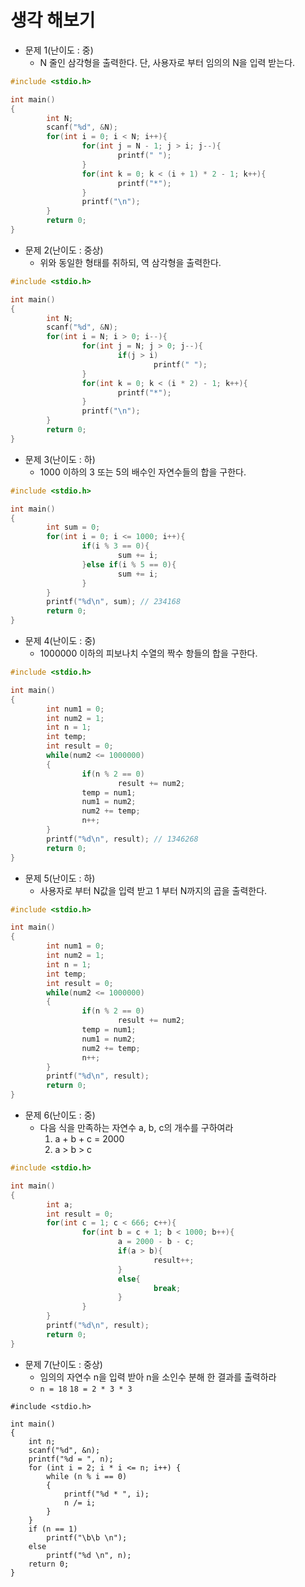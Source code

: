 # 생각 해보기
+ 문제 1(난이도 : 중)
	+ N 줄인 삼각형을 출력한다. 단, 사용자로 부터 임의의 N을 입력 받는다.
```c
#include <stdio.h>

int main()
{
        int N;
        scanf("%d", &N);
        for(int i = 0; i < N; i++){
                for(int j = N - 1; j > i; j--){
                        printf(" ");
                }
                for(int k = 0; k < (i + 1) * 2 - 1; k++){
                        printf("*");
                }
                printf("\n");
        }
        return 0;
}
```
   
+ 문제 2(난이도 : 중상)
	+ 위와 동일한 형태를 취하되, 역 삼각형을 출력한다.
```c
#include <stdio.h>

int main()
{
        int N;
        scanf("%d", &N);
        for(int i = N; i > 0; i--){
                for(int j = N; j > 0; j--){
                        if(j > i)
                                printf(" ");
                }
                for(int k = 0; k < (i * 2) - 1; k++){
                        printf("*");
                }
                printf("\n");
        }
        return 0;
}
```
   
+ 문제 3(난이도 : 하)
	+ 1000 이하의 3 또는 5의 배수인 자연수들의 합을 구한다.
```c
#include <stdio.h>

int main()
{
        int sum = 0;
        for(int i = 0; i <= 1000; i++){
                if(i % 3 == 0){
                        sum += i;
                }else if(i % 5 == 0){
                        sum += i;
                }
        }
        printf("%d\n", sum); // 234168
        return 0;
}
```
   
+ 문제 4(난이도 : 중)
	+ 1000000 이하의 피보나치 수열의 짝수 항들의 합을 구한다.
```c
#include <stdio.h>

int main()
{
        int num1 = 0;
        int num2 = 1;
        int n = 1;
        int temp;
        int result = 0;
        while(num2 <= 1000000)
        {
                if(n % 2 == 0)
                        result += num2;
                temp = num1;
                num1 = num2;
                num2 += temp;
                n++;
        }
        printf("%d\n", result); // 1346268
        return 0;
}
```
   
+ 문제 5(난이도 : 하)
	+ 사용자로 부터 N값을 입력 받고 1 부터 N까지의 곱을 출력한다.
```c
#include <stdio.h>

int main()
{
        int num1 = 0;
        int num2 = 1;
        int n = 1;
        int temp;
        int result = 0;
        while(num2 <= 1000000)
        {
                if(n % 2 == 0)
                        result += num2;
                temp = num1;
                num1 = num2;
                num2 += temp;
                n++;
        }
        printf("%d\n", result);
        return 0;
}
```
   
+ 문제 6(난이도 : 중)
	+ 다음 식을 만족하는 자연수 a, b, c의 개수를 구하여라
		1. a + b + c = 2000
		2. a > b > c
```c
#include <stdio.h>

int main()
{
        int a;
        int result = 0;
        for(int c = 1; c < 666; c++){
                for(int b = c + 1; b < 1000; b++){
                        a = 2000 - b - c;
                        if(a > b){
                                result++;
                        }
                        else{
                                break;
                        }
                }
        }
        printf("%d\n", result);
        return 0;
}
```
   
+ 문제 7(난이도 : 중상)
	+ 임의의 자연수 n을 입력 받아 n을 소인수 분해 한 결과를 출력하라
	+ `n = 18` `18 = 2 * 3 * 3`
```
#include <stdio.h>

int main()
{
    int n;
    scanf("%d", &n);
    printf("%d = ", n);
    for (int i = 2; i * i <= n; i++) {
        while (n % i == 0)
        {
            printf("%d * ", i);
            n /= i;
        }
    }
    if (n == 1)
        printf("\b\b \n");
    else
        printf("%d \n", n);
    return 0;
}
```